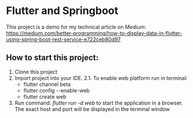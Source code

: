 # Flutter and Springboot
This project is a demo for my technical article on Medium: https://medium.com/better-programming/how-to-display-data-in-flutter-using-spring-boot-rest-service-e722ceb80d97

## How to start this project:

1. Clone this project
2. Import project into your IDE.
   2.1. To enable web platform run in terminal:
      * flutter channel beta
      * flutter config --enable-web
      * flutter create web
3. Run command: *flutter run -d web* to start the application in a browser. The exact host and port will be displayed in the terminal window
